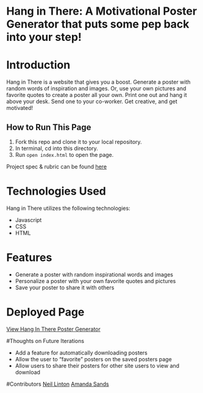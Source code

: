 # Hang in There: A Motivational Poster Generator that puts some pep back into your step!

# Introduction

Hang in There is a website that gives you a boost. Generate a poster with random words of inspiration and images. Or, use your own pictures and favorite quotes to create a poster all your own. Print one out and hang it above your desk. Send one to your co-worker. Get creative, and get motivated!

## How to Run This Page

1. Fork this repo and clone it to your local repository.
2. In terminal, cd into this directory.
3. Run `open index.html` to open the page.


Project spec & rubric can be found [here](https://frontend.turing.io/projects/module-1/hang-in-there.html)

# Technologies Used
Hang in There utilizes the following technologies:
- Javascript
- CSS
- HTML

# Features
- Generate a poster with random inspirational words and images
- Personalize a poster with your own favorite quotes and pictures
- Save your poster to share it with others

# Deployed Page
[View Hang In There Poster Generator](https://asands17.github.io/hang-in-there-AS-NL/)

#Thoughts on Future Iterations
- Add a feature for automatically downloading posters
- Allow the user to “favorite” posters on the saved posters page
- Allow users to share their posters for other site users to view and download

#Contributors
[Neil Linton](https://github.com/LINTONBNEIL)
[Amanda Sands](https://github.com/ASands17)
